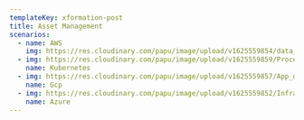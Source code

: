 ```yaml
---
templateKey: xformation-post
title: Asset Management
scenarios:
  - name: AWS
    img: https://res.cloudinary.com/papu/image/upload/v1625559854/data_j7mjvr.svg
  - img: https://res.cloudinary.com/papu/image/upload/v1625559859/Process_rxu7u8.svg
    name: Kubernetes
  - img: https://res.cloudinary.com/papu/image/upload/v1625559857/App_dfq0tc.svg
    name: Gcp
  - img: https://res.cloudinary.com/papu/image/upload/v1625559852/Infra_jaomzl.svg
    name: Azure
---
```

